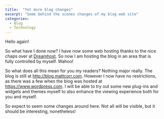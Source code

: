 ```yaml
---
title:  "Yet more blog changes"
excerpt: "Some behind the scenes changes of my blog web site"
categories: 
  - Blog
  - Technology
---
```

Hello again!

So what have I done now?  I have now some web hosting thanks to the nice chaps over at [Dreamhost](https://www.dreamhost.com/). So now I am hosting the blog in an area that is fully controlled by myself. Wahoo!

So what does all this mean for you my readers? Nothing major really. The blog is still at http://blog.mattcorr.com. However I now have no restrictions, as there was a few when the blog was hosted at https://www.wordpress.com. I will be able to try out some new plug-ins and widgets and themes myself to also enhance the viewing experience both for you and myself.

So expect to seem some changes around here. Not all will be visible, but it should be interesting, nonetheless!
